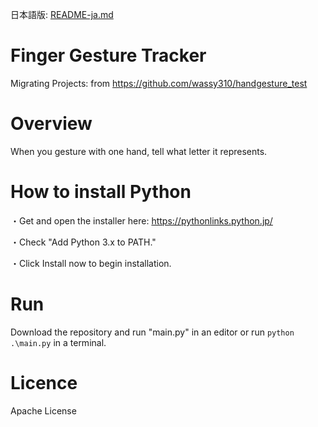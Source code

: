 日本語版: [README-ja.md](/README-ja.md)

# Finger Gesture Tracker
Migrating Projects: from https://github.com/wassy310/handgesture_test

# Overview
When you gesture with one hand, tell what letter it represents.

# How to install Python
・Get and open the installer here: 
https://pythonlinks.python.jp/

・Check "Add Python 3.x to PATH."

・Click Install now to begin installation.

# Run
Download the repository and run "main.py" in an editor or run `python .\main.py` in a terminal.

# Licence
Apache License